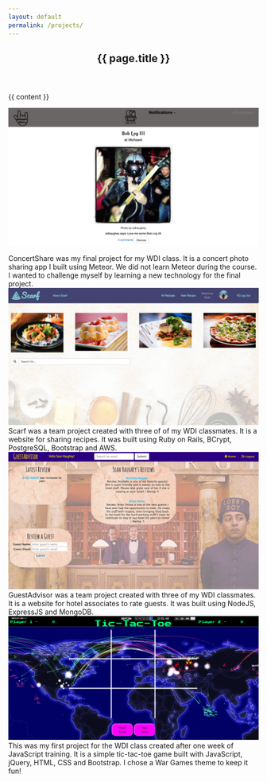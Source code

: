 ```yaml
---
layout: default
permalink: /projects/
---
```


<article class="post">

  <header class="post-header">
    <h1 class="post-title">{{ page.title }}</h1>
  </header>

  <div class="post-content">
    {{ content }}
  </div>

</article>

<a href="http://concert-share.meteor.com/" target="_blank"><img src="/images/concertshare_screenshot.png" class="project-image"></a>
<div class="row">
	<span class="text-spacer col-xs-12 col-sm-12 col-md-12"></span>
</div>
ConcertShare was my final project for my WDI class. It is a concert photo sharing app I built using Meteor. We did not learn Meteor during the course. I wanted to challenge myself by learning a new technology for the final project. 
<a href="https://github.com/seanhaughey/concert-share" target="_blank"><i class="fa fa-github-square project-icon"></i></a>
<div class="row">
	<span class="screenshot-spacer col-xs-12 col-sm-12 col-md-12"></span>
</div>
<a href="https://fierce-castle-5280.herokuapp.com/" target="_blank"><img src="/images/scarf_screenshot.png" class="project-image"></a>
<div class="row">
	<span class="text-spacer col-xs-12 col-sm-12 col-md-12"></span>
</div>
Scarf was a team project created with three of of my WDI classmates. It is a website for sharing recipes. It was built using Ruby on Rails, BCrypt, PostgreSQL, Bootstrap and AWS.
<a href="https://github.com/xoBlair/iLuvFood/commits/master?author=seanhaughey" target="_blank"><i class="fa fa-github-square project-icon"></i></a>
<div class="row">
	<span class="screenshot-spacer col-xs-12 col-sm-12 col-md-12"></span>
</div>
<a href="https://aqueous-shelf-6554.herokuapp.com/" target="_blank"><img src="/images/guestadvisor_screenshot.png" class="project-image"></a>
<div class="row">
	<span class="text-spacer col-xs-12 col-sm-12 col-md-12"></span>
</div>
GuestAdvisor was a team project created with three of my WDI classmates. It is a website for hotel associates to rate guests. It was built using NodeJS, ExpressJS and MongoDB.
<a href="https://github.com/seanhaughey/guest-advisor" target="_blank"><i class="fa fa-github-square project-icon"></i></a>
<div class="row">
	<span class="screenshot-spacer col-xs-12 col-sm-12 col-md-12"></span>
</div>
<a href="http://financial-controller-patrick-25070.bitballoon.com/" target="_blank"><img src="/images/tictactoe_screenshot.png" class="project-image"></a>
<div class="row">
	<span class="text-spacer col-xs-12 col-sm-12 col-md-12"></span>
</div>
This was my first project for the WDI class created after one week of JavaScript training. It is a simple tic-tac-toe game built with JavaScript, jQuery, HTML, CSS and Bootstrap. I chose a War Games theme to keep it fun!
<a href="https://github.com/seanhaughey/tic-tac-toe" target="_blank"><i class="fa fa-github-square project-icon"></i></a>
